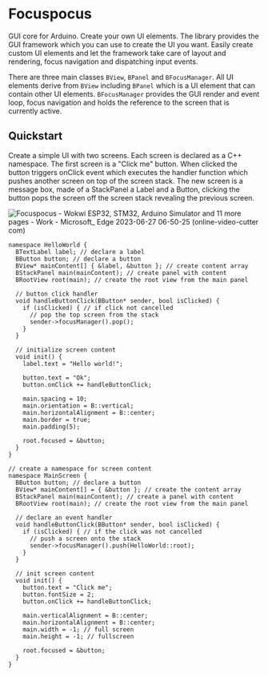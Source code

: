 # Focuspocus

GUI core for Arduino. Create your own UI elements. The library provides the GUI framework which you can use to create the UI you want. Easily create custom UI elements and let the framework take care of layout and rendering, focus navigation and dispatching input events. 

There are three main classes `BView`, `BPanel` and `BFocusManager`. All UI elements derive from `BView` including `BPanel` which is a UI element that can contain other UI elements. `BFocusManager` provides the GUI render and event loop, focus navigation and holds the reference to the screen that is currently active.

## Quickstart

Create a simple UI with two screens. Each screen is declared as a C++ namespace. The first screen is a "Click me" button. When clicked the button triggers onClick event which executes the handler function which pushes another screen on top of the screen stack. The new screen is a message box, made of a StackPanel a Label and a Button, clicking the button pops the screen off the screen stack revealing the previous screen.

![Focuspocus - Wokwi ESP32, STM32, Arduino Simulator and 11 more pages - Work - Microsoft_ Edge 2023-06-27 06-50-25 (online-video-cutter com)](https://github.com/glutio/Focuspocus/assets/22550674/25cf0087-8195-406b-9b31-f1989eaa7ac1)

```
namespace HelloWorld {
  BTextLabel label; // declare a label
  BButton button; // declare a button
  BView* mainContent[] { &label, &button }; // create content array
  BStackPanel main(mainContent); // create panel with content
  BRootView root(main); // create the root view from the main panel

  // button click handler
  void handleButtonClick(BButton* sender, bool isClicked) {
    if (isClicked) { // if click not cancelled
      // pop the top screen from the stack
      sender->focusManager().pop();
    }
  }

  // initialize screen content
  void init() {
    label.text = "Hello world!";

    button.text = "Ok";
    button.onClick += handleButtonClick;

    main.spacing = 10;
    main.orientation = B::vertical;
    main.horizontalAlignment = B::center;
    main.border = true;
    main.padding(5);

    root.focused = &button;
  }
}

// create a namespace for screen content
namespace MainScreen {
  BButton button; // declare a button
  BView* mainContent[] = { &button }; // create the content array
  BStackPanel main(mainContent); // create a panel with content
  BRootView root(main); // create the root view from the main panel

  // declare an event handler
  void handleButtonClick(BButton* sender, bool isClicked) {
    if (isClicked) { // if the click was not cancelled
      // push a screen onto the stack
      sender->focusManager().push(HelloWorld::root);
    }
  }

  // init screen content
  void init() {
    button.text = "Click me";
    button.fontSize = 2;
    button.onClick += handleButtonClick;

    main.verticalAlignment = B::center;
    main.horizontalAlignment = B::center;
    main.width = -1; // full screen
    main.height = -1; // fullscreen

    root.focused = &button;
  }  
}
```
